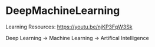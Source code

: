 # DeepMachineLearning

Learning Resources:
https://youtu.be/njKP3FqW3Sk

Deep Learning -> Machine Learning -> Artifical Intelligence
